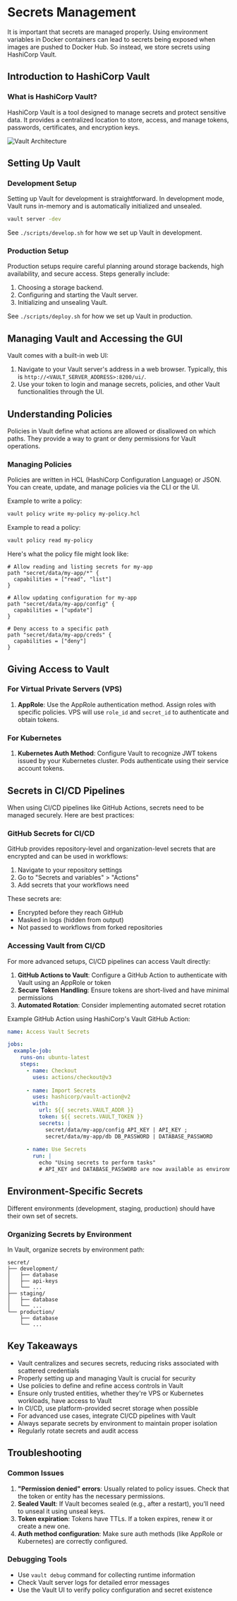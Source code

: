 # Secrets Management

It is important that secrets are managed properly. Using environment variables in Docker containers can lead to secrets being exposed when images are pushed to Docker Hub. So instead, we store secrets using HashiCorp Vault.

## Introduction to HashiCorp Vault

### What is HashiCorp Vault?
HashiCorp Vault is a tool designed to manage secrets and protect sensitive data. It provides a centralized location to store, access, and manage tokens, passwords, certificates, and encryption keys.

![Vault Architecture](https://www.vaultproject.io/img/vault-architecture.png)

## Setting Up Vault

### Development Setup
Setting up Vault for development is straightforward. In development mode, Vault runs in-memory and is automatically initialized and unsealed.

```bash
vault server -dev
```

See `./scripts/develop.sh` for how we set up Vault in development.

### Production Setup
Production setups require careful planning around storage backends, high availability, and secure access. Steps generally include:

1. Choosing a storage backend.
2. Configuring and starting the Vault server.
3. Initializing and unsealing Vault.

See `./scripts/deploy.sh` for how we set up Vault in production.

## Managing Vault and Accessing the GUI
Vault comes with a built-in web UI:

1. Navigate to your Vault server's address in a web browser. Typically, this is `http://<VAULT_SERVER_ADDRESS>:8200/ui/`.
2. Use your token to login and manage secrets, policies, and other Vault functionalities through the UI.

## Understanding Policies
Policies in Vault define what actions are allowed or disallowed on which paths. They provide a way to grant or deny permissions for Vault operations.

### Managing Policies
Policies are written in HCL (HashiCorp Configuration Language) or JSON. You can create, update, and manage policies via the CLI or the UI.

Example to write a policy:

```bash
vault policy write my-policy my-policy.hcl
```

Example to read a policy:

```bash
vault policy read my-policy
```

Here's what the policy file might look like:

```hcl
# Allow reading and listing secrets for my-app
path "secret/data/my-app/*" {
  capabilities = ["read", "list"]
}

# Allow updating configuration for my-app
path "secret/data/my-app/config" {
  capabilities = ["update"]
}

# Deny access to a specific path
path "secret/data/my-app/creds" {
  capabilities = ["deny"]
}
```

## Giving Access to Vault

### For Virtual Private Servers (VPS)

1. **AppRole**: Use the AppRole authentication method. Assign roles with specific policies. VPS will use `role_id` and `secret_id` to authenticate and obtain tokens.

### For Kubernetes

1. **Kubernetes Auth Method**: Configure Vault to recognize JWT tokens issued by your Kubernetes cluster. Pods authenticate using their service account tokens.

## Secrets in CI/CD Pipelines

When using CI/CD pipelines like GitHub Actions, secrets need to be managed securely. Here are best practices:

### GitHub Secrets for CI/CD

GitHub provides repository-level and organization-level secrets that are encrypted and can be used in workflows:

1. Navigate to your repository settings
2. Go to "Secrets and variables" > "Actions" 
3. Add secrets that your workflows need

These secrets are:
- Encrypted before they reach GitHub
- Masked in logs (hidden from output)
- Not passed to workflows from forked repositories

### Accessing Vault from CI/CD

For more advanced setups, CI/CD pipelines can access Vault directly:

1. **GitHub Actions to Vault**: Configure a GitHub Action to authenticate with Vault using an AppRole or token
2. **Secure Token Handling**: Ensure tokens are short-lived and have minimal permissions
3. **Automated Rotation**: Consider implementing automated secret rotation

Example GitHub Action using HashiCorp's Vault GitHub Action:

```yaml
name: Access Vault Secrets

jobs:
  example-job:
    runs-on: ubuntu-latest
    steps:
      - name: Checkout
        uses: actions/checkout@v3
        
      - name: Import Secrets
        uses: hashicorp/vault-action@v2
        with:
          url: ${{ secrets.VAULT_ADDR }}
          token: ${{ secrets.VAULT_TOKEN }}
          secrets: |
            secret/data/my-app/config API_KEY | API_KEY ;
            secret/data/my-app/db DB_PASSWORD | DATABASE_PASSWORD
            
      - name: Use Secrets
        run: |
          echo "Using secrets to perform tasks"
          # API_KEY and DATABASE_PASSWORD are now available as environment variables
```

## Environment-Specific Secrets

Different environments (development, staging, production) should have their own set of secrets. 

### Organizing Secrets by Environment

In Vault, organize secrets by environment path:

```
secret/
├── development/
│   ├── database
│   ├── api-keys
│   └── ...
├── staging/
│   ├── database
│   └── ...
└── production/
    ├── database
    └── ...
```

## Key Takeaways
- Vault centralizes and secures secrets, reducing risks associated with scattered credentials
- Properly setting up and managing Vault is crucial for security
- Use policies to define and refine access controls in Vault
- Ensure only trusted entities, whether they're VPS or Kubernetes workloads, have access to Vault
- In CI/CD, use platform-provided secret storage when possible
- For advanced use cases, integrate CI/CD pipelines with Vault
- Always separate secrets by environment to maintain proper isolation
- Regularly rotate secrets and audit access

## Troubleshooting

### Common Issues

1. **"Permission denied" errors**: Usually related to policy issues. Check that the token or entity has the necessary permissions.
2. **Sealed Vault**: If Vault becomes sealed (e.g., after a restart), you'll need to unseal it using unseal keys.
3. **Token expiration**: Tokens have TTLs. If a token expires, renew it or create a new one.
4. **Auth method configuration**: Make sure auth methods (like AppRole or Kubernetes) are correctly configured.

### Debugging Tools

- Use `vault debug` command for collecting runtime information
- Check Vault server logs for detailed error messages
- Use the Vault UI to verify policy configuration and secret existence 